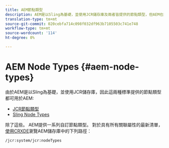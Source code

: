```yaml
---
title: AEM節點類型
description: AEM是以Sling為基礎，並使用JCR儲存庫及兩者皆提供的節點類型，但AEM也提供其專屬的節點類型範圍。
translation-type: tm+mt
source-git-commit: 020cebfa714c098f032df963b7105503c741e748
workflow-type: tm+mt
source-wordcount: '114'
ht-degree: 0%

---
```



# AEM Node Types {#aem-node-types}

由於AEM是以Sling為基礎，並使用JCR儲存庫，因此這兩種標準提供的節點類型都可用於AEM:

* [JCR節點類型](https://docs.adobe.com/content/docs/en/spec/jcr/2.0/3_Repository_Model.html#3.1.7-Node-Types)
* [Sling Node Types](https://cwiki.apache.org/confluence/display/SLING/Sling+Node+Types)

除了這些。 AEM提供一系列自訂節點類型。 對於具有所有關聯屬性的最新清單，[使用CRXDE](/help/implementing/developing/tools/crxde.md)瀏覽AEM儲存庫中的下列路徑：

`/jcr:system/jcr:nodeTypes`
